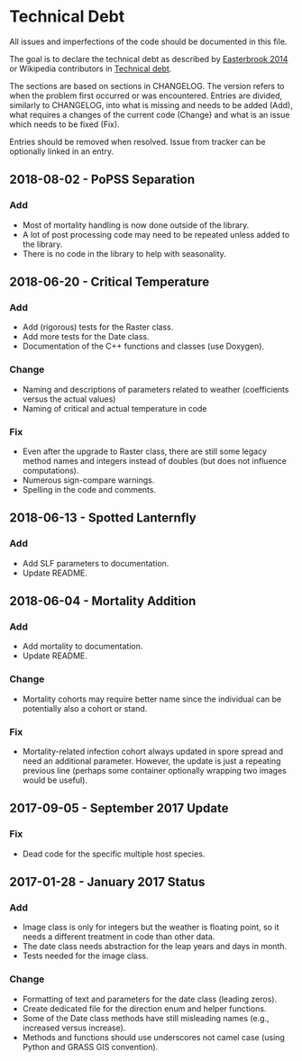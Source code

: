 # Technical Debt

All issues and imperfections of the code should be documented in this
file.

The goal is to declare the technical debt as described by
[Easterbrook 2014](http://doi.org/10.1038/ngeo2283) or Wikipedia
contributors in
[Technical debt](https://en.wikipedia.org/wiki/Technical_debt).

The sections are based on sections in CHANGELOG. The version refers to
when the problem first occurred or was encountered. Entries are divided,
similarly to CHANGELOG, into what is missing and needs to be added (Add),
what requires a changes of the current code (Change) and what is an
issue which needs to be fixed (Fix).

Entries should be removed when resolved. Issue from tracker can be
optionally linked in an entry.

## 2018-08-02 - PoPSS Separation

### Add

- Most of mortality handling is now done outside of the library.
- A lot of post processing code may need to be repeated unless added to
  the library.
- There is no code in the library to help with seasonality.

## 2018-06-20 - Critical Temperature

### Add

- Add (rigorous) tests for the Raster class.
- Add more tests for the Date class.
- Documentation of the C++ functions and classes (use Doxygen).

### Change

- Naming and descriptions of parameters related to weather
  (coefficients versus the actual values)
- Naming of critical and actual temperature in code

### Fix

- Even after the upgrade to Raster class, there are still some legacy
  method names and integers instead of doubles (but does not influence
  computations).
- Numerous sign-compare warnings.
- Spelling in the code and comments.

## 2018-06-13 - Spotted Lanternfly

### Add

- Add SLF parameters to documentation.
- Update README.

## 2018-06-04 - Mortality Addition

### Add

- Add mortality to documentation.
- Update README.

### Change

- Mortality cohorts may require better name since the individual can be
  potentially also a cohort or stand.

### Fix

- Mortality-related infection cohort always updated in spore spread and
  need an additional parameter. However, the update is just a repeating
  previous line (perhaps some container optionally wrapping two images
  would be useful).

## 2017-09-05 - September 2017 Update

### Fix

- Dead code for the specific multiple host species.

## 2017-01-28 - January 2017 Status

### Add

- Image class is only for integers but the weather is floating point,
  so it needs a different treatment in code than other data.
- The date class needs abstraction for the leap years and days in month.
- Tests needed for the image class.

### Change

- Formatting of text and parameters for the date class (leading zeros).
- Create dedicated file for the direction enum and helper functions.
- Some of the Date class methods have still misleading names (e.g.,
  increased versus increase).
- Methods and functions should use underscores not camel case (using
  Python and GRASS GIS convention).
